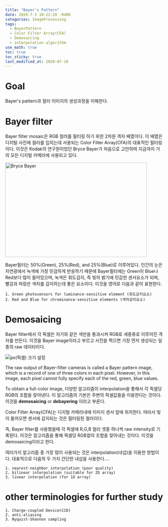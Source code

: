 ```yaml
---
title: "Bayer's Pattern"
date: 2020-7-3 18:22:28 -0400
categories: ImageProcessing
tags:
  - BayerPattern 
  - Color Filter Array(CFA)
  - Demosaicing 
  - interpolation algorithm 
use_math: true
toc: true
toc_sticky: true
last_modified_at: 2020-07-18
---
```


# Goal 
  Bayer's pattern과 컬러 이미지의 생성과정을 이해한다. 
  
# Bayer filter

  Bayer filter mosaic은 RGB 컬러를 필터링 하기 위한 2차원 격자 배열이다. 이 배열은 디지털 사진에 컬러를 입히는데 사용되는 Color Filter Array(CFA)의 대표적인 필터링이다. 
  이것은 Kodak의 연구원이었던 Bryce Bayer가 처음으로 고안하여 지금까지 거의 모든 디지털 카메라에 사용되고 있다. 
  
  <img src="https://img1.daumcdn.net/thumb/R1280x0/?scode=mtistory2&fname=https%3A%2F%2Fk.kakaocdn.net%2Fdn%2FxHLex%2FbtqFtKiGpxL%2FpysnUzBETa4Ge7mC50kA1K%2Fimg.jpg" width="450px" height="300px" title="px(픽셀) 크기 설정" alt="Bryce Bayer">

  Bayer필터는 50%(Green), 25%(Red), and 25%(Blue)로 이루어있다. 인간의 눈은 자연광에서 녹색에 가장 민감하게 반응하기 때문에 Bayer필터에는 
  Green이 Blue나 Red보다 많이 들어있으며, 녹색은 휘도감지, 즉 빛의 밝기에 민감한 센서요소가 되며, 빨강과 파랑은 색차를 감지하는데 좋은 요소이다. 이것을 영어로 다음과 같이 표현한다. 
  
    1. Green photosensors for luminance-sensitive element (휘도감지요소)
    2. Red and Blue for chrominance-sensitive elements (색차감지요소)
 
   
# Demosaicing 

   Bayer filter에서 각 픽셀은 자기와 같은 색만을 통과시켜 RGB로 세종류로 이루어진 격자를 만든다. 
   이것을 Bayer image이라고 부르고 사진을 찍으면 가장 먼저 생성되는 일종의 raw 데이타이다. 
  
  <img src="https://img1.daumcdn.net/thumb/R1280x0/?scode=mtistory2&fname=https%3A%2F%2Fk.kakaocdn.net%2Fdn%2Fbv2Isg%2FbtqFtJxSlJh%2FuqCUUx7xXKxNYVwiR9RONK%2Fimg.png" title="px(픽셀) 크기 설정">
  
  The raw output of Bayer-filter cameras is called a Bayer pattern image, which is a record of one of three colors in each pixel. 
  However, in this image, each pixel cannot fully specify each of the red, green, blue values.
  
  To obtain a full-color image, 다양한 알고리즘이 interpolation을 통해서 각 픽셀당 RGB의 조합을 찾아낸다.
  이 알고리즘의 기본은 주변의 픽셀값들을 이용한다는 것이다. 이것을 **demosaicing** or **debayering** 이라고 부른다. 

  Color Filter Array(CFA)는 디지털 카메라내에 이미지 센서 앞에 위치한다. 따라서 빛이 들어오면 센서에 감지되는 것은 필터링된 컬러이다. 
   
  즉, Bayer filter를 사용했을때 각 픽셀에 R,G,B 컬러 셋중 하나씩 raw intensity로 기록된다. 
  이것은 알고리즘을 통해 픽셀당 RGB컬의 조합을 찾아내는 것이다. 이것을 demosaicing이라고 한다. 
   
  여러가지 알고리즘 중 가장 많이 사용되는 것은 interpolation(내삽)을 이용한 방법이다. 대표적으로 다음의 두 가지 간단한 내삽을 사용한다....
   
    1. nearest-neighbor interpolation (poor quality)
    2. bilinear interpolation (suitable for 2D array)
    3. linear interpolation (for 1D array)
    
   
 # other terminologies for further study 
   
    1. Charge-coupled Device(CCD)
    2. anti-aliasing 
    3. Nyquist-Shannon sampling 
    

   
   
   
  
  
  
